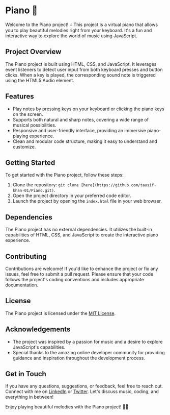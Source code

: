 # Piano 🎹

Welcome to the Piano project! 🎶 This project is a virtual piano that allows you to play beautiful melodies right from your keyboard. It's a fun and interactive way to explore the world of music using JavaScript.

## Project Overview

The Piano project is built using HTML, CSS, and JavaScript. It leverages event listeners to detect user input from both keyboard presses and button clicks. When a key is played, the corresponding sound note is triggered using the HTML5 Audio element.

## Features

- Play notes by pressing keys on your keyboard or clicking the piano keys on the screen.
- Supports both natural and sharp notes, covering a wide range of musical possibilities.
- Responsive and user-friendly interface, providing an immersive piano-playing experience.
- Clean and modular code structure, making it easy to understand and customize.

## Getting Started

To get started with the Piano project, follow these steps:

1. Clone the repository: `git clone [here](https://github.com/tausif-khan-01/Piano.git)`.
2. Open the project directory in your preferred code editor.
3. Launch the project by opening the `index.html` file in your web browser.

## Dependencies

The Piano project has no external dependencies. It utilizes the built-in capabilities of HTML, CSS, and JavaScript to create the interactive piano experience.

## Contributing

Contributions are welcome! If you'd like to enhance the project or fix any issues, feel free to submit a pull request. Please ensure that your code follows the project's coding conventions and includes appropriate documentation.

## License

The Piano project is licensed under the [MIT License](LICENSE).

## Acknowledgements

- The project was inspired by a passion for music and a desire to explore JavaScript's capabilities.
- Special thanks to the amazing online developer community for providing guidance and inspiration throughout the development process.

## Get in Touch

If you have any questions, suggestions, or feedback, feel free to reach out. Connect with me on [LinkedIn](https://www.linkedin.com/in/tausifkhan01) or [Twitter](https://twitter.com/Tausif_Khan_01). Let's discuss music, coding, and everything in between!

Enjoy playing beautiful melodies with the Piano project! 🎹🎵
 
